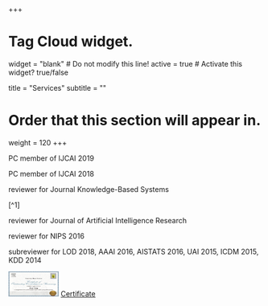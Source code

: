 +++

# Tag Cloud widget.
widget = "blank"  # Do not modify this line!
active = true  # Activate this widget? true/false

title = "Services"
subtitle = ""

# Order that this section will appear in.
weight = 120
+++
<p> PC member of IJCAI 2019 </p>
<p> PC member of IJCAI 2018 </p>
<p> reviewer for Journal Knowledge-Based Systems </p> [^1] 
<p> reviewer for Journal of Artificial Intelligence Research </p>
<p> reviewer for NIPS 2016 </p>
<p> subreviewer for LOD 2018,  AAAI 2016, AISTATS 2016, UAI 2015, ICDM 2015, KDD 2014 </p>

[^1]: reviewer with outstanding contribution awarded by Knowledge-Based Systems, 2018. 
<img src="certificate.jpg" width="100" height="50">
<a href="https://github.com/syang16/academic-kickstart/blob/master/static/img/certificate.jpg"> Certificate </a> 
